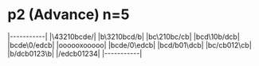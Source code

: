 # p2 (Advance) n=5


|-----------|
|\43210bcde/|
|b\3210bcd/b|
|bc\210bc/cb|
|bcd\10b/dcb|
|bcde\0/edcb|
|oooooxooooo|
|bcde/0\edcb|
|bcd/b01\dcb|
|bc/cb012\cb|
|b/dcb0123\b|
|/edcb01234\|
|-----------|